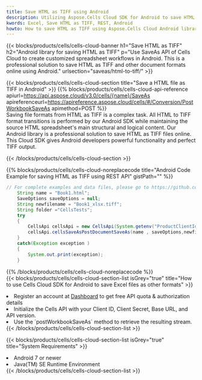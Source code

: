 ```yaml
---
title: Save HTML as TIFF using Android 
description: Utilizing Aspose.Cells Cloud SDK for Android to save HTML format file as TIFF format file. 
kwords: Excel, Save HTML as TIFF, REST, Android
howto: How to save HTML as TIFF using Aspose.Cells Cloud Android library.
---
```



{{< blocks/products/cells/cells-cloud-banner h1="Save HTML as TIFF" h2="Android library for saving HTML as TIFF" p="Use SaveAs API of Cells Cloud to create customized spreadsheet workflows in Android. This is a professional solution to save HTML as TIFF and other document formats online using Android." urlsection="saveas/html-to-tiff/" >}}

{{< blocks/products/cells/cells-cloud-section  title="Save a HTML file as TIFF in Android" >}}
{{% blocks/products/cells/cells-cloud-api-reference  apiurl=https://api.aspose.cloud/v3.0/cells/{name}/SaveAs  apireferenceurl=https://apireference.aspose.cloud/cells/#/Conversion/PostWorkbookSaveAs  apimethod=POST %}}
<br/>
Saving file formats from HTML as TIFF is a complex task. All HTML to TIFF format transitions is performed by our Android SDK while maintaining the source HTML spreadsheet's main structural and logical content. Our Android library is a professional solution to save HTML as TIFF files online. This Cloud SDK gives Android developers powerful functionality and perfect TIFF output.

{{< /blocks/products/cells/cells-cloud-section >}}

{{% blocks/products/cells/cells-cloud-noreplacecode title="Android Code Example for saving HTML as TIFF using REST API" gistPath="" %}}
  
```java
// For complete examples and data files, please go to https://github.com/aspose-cells-cloud/aspose-cells-cloud-android/
    String name = "Book1.html";
    SaveOptions saveOptions = null;
    String newfilename = "Book1_xlsx.tiff";
    String folder ="CellsTests";
    try
    {
        CellsApi cellsApi = new CellsApi(System.getenv("ProductClientId"), System.getenv("ProductClientSecret"));
        cellsApi.cellsSaveAsPostDocumentSaveAs(name , saveOptions,newfilename,false,false,folder,null,null,null,true);                       
    }
    catch(Exception exception )
    {
        System.out.print(exception);
    }
```
  
{{% /blocks/products/cells/cells-cloud-noreplacecode  %}}
<br/>
{{< blocks/products/cells/cells-cloud-section-list isGrey="true"  title="How to use Cells Cloud SDK for Android to save Excel files as other formats" >}}
<li>Register an account at <a href="https://dashboard.aspose.cloud/">Dashboard</a> to get free API quota & authorization details</li>
<li>Initialize the Cells API with your Client ID, Client Secret, Base URL, and API version.</li>
<li>Use the `postWorkbookSaveAs` method to retrieve the resulting stream.</li>
{{< /blocks/products/cells/cells-cloud-section-list >}}

{{< blocks/products/cells/cells-cloud-section-list isGrey="true"  title="System Requirements" >}}
<li>Android 7 or newer</li>
<li>Java(TM) SE Runtime Environment</li>
{{< /blocks/products/cells/cells-cloud-section-list >}}
